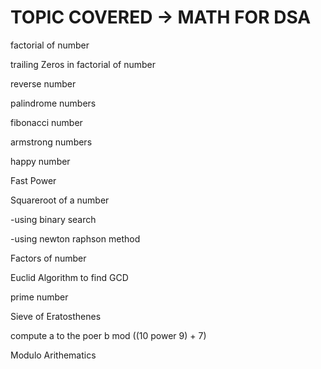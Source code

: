 # TOPIC COVERED -> MATH FOR DSA


factorial of number

trailing Zeros in factorial of number


reverse number

palindrome numbers

fibonacci number

armstrong numbers

happy number


Fast Power

Squareroot of a number

-using binary search

-using newton raphson method

Factors of number

Euclid Algorithm to find GCD

prime number

Sieve of Eratosthenes
 

compute a to the poer b mod ((10 power 9) + 7)

Modulo Arithematics